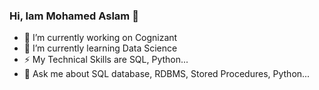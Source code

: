 ### Hi, Iam Mohamed Aslam 👋

- 🔭 I’m currently working on Cognizant
- 🌱 I’m currently learning Data Science
- ⚡ My Technical Skills are SQL, Python...
- 💬 Ask me about SQL database, RDBMS, Stored Procedures, Python...




<!--
**IMdAslaM/IMdAslam** is a ✨ _special_ ✨ repository because its `README.md` (this file) appears on your GitHub profile.

Here are some ideas to get you started:

- 🔭 I’m currently working on Cognizant
- 🌱 I’m currently learning Data Science
- 👯 I’m looking to collaborate on ...
- 🤔 I’m looking for help with ...
- 💬 Ask me about ...
- 📫 How to reach me: ...
- 😄 Pronouns: ...
- ⚡ Fun fact: ...
-->
